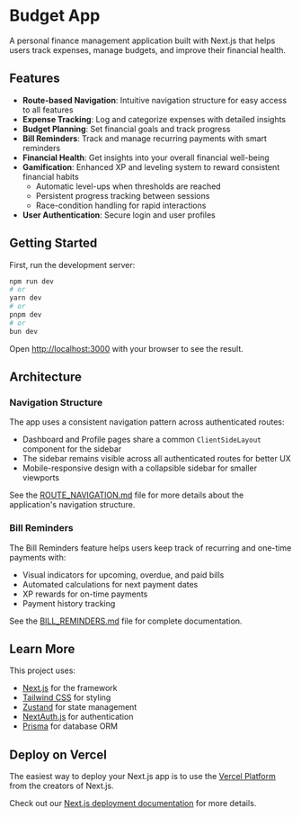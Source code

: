 # Budget App

A personal finance management application built with Next.js that helps users track expenses, manage budgets, and improve their financial health.

## Features

- **Route-based Navigation**: Intuitive navigation structure for easy access to all features
- **Expense Tracking**: Log and categorize expenses with detailed insights
- **Budget Planning**: Set financial goals and track progress
- **Bill Reminders**: Track and manage recurring payments with smart reminders
- **Financial Health**: Get insights into your overall financial well-being
- **Gamification**: Enhanced XP and leveling system to reward consistent financial habits
  - Automatic level-ups when thresholds are reached
  - Persistent progress tracking between sessions
  - Race-condition handling for rapid interactions
- **User Authentication**: Secure login and user profiles

## Getting Started

First, run the development server:

```bash
npm run dev
# or
yarn dev
# or
pnpm dev
# or
bun dev
```

Open [http://localhost:3000](http://localhost:3000) with your browser to see the result.

## Architecture

### Navigation Structure

The app uses a consistent navigation pattern across authenticated routes:

- Dashboard and Profile pages share a common `ClientSideLayout` component for the sidebar
- The sidebar remains visible across all authenticated routes for better UX
- Mobile-responsive design with a collapsible sidebar for smaller viewports

See the [ROUTE_NAVIGATION.md](./ROUTE_NAVIGATION.md) file for more details about the application's navigation structure.

### Bill Reminders

The Bill Reminders feature helps users keep track of recurring and one-time payments with:
- Visual indicators for upcoming, overdue, and paid bills
- Automated calculations for next payment dates
- XP rewards for on-time payments
- Payment history tracking

See the [BILL_REMINDERS.md](./BILL_REMINDERS.md) file for complete documentation.

## Learn More

This project uses:

- [Next.js](https://nextjs.org) for the framework
- [Tailwind CSS](https://tailwindcss.com) for styling
- [Zustand](https://github.com/pmndrs/zustand) for state management
- [NextAuth.js](https://next-auth.js.org) for authentication
- [Prisma](https://prisma.io) for database ORM

## Deploy on Vercel

The easiest way to deploy your Next.js app is to use the [Vercel Platform](https://vercel.com/new?utm_medium=default-template&filter=next.js&utm_source=create-next-app&utm_campaign=create-next-app-readme) from the creators of Next.js.

Check out our [Next.js deployment documentation](https://nextjs.org/docs/app/building-your-application/deploying) for more details.
